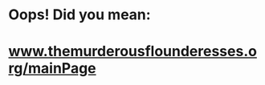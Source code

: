 <h1> Oops! Did you mean: </h1>
<a href = "mainPage"><h1>www.themurderousflounderesses.org/mainPage</h1></a>
